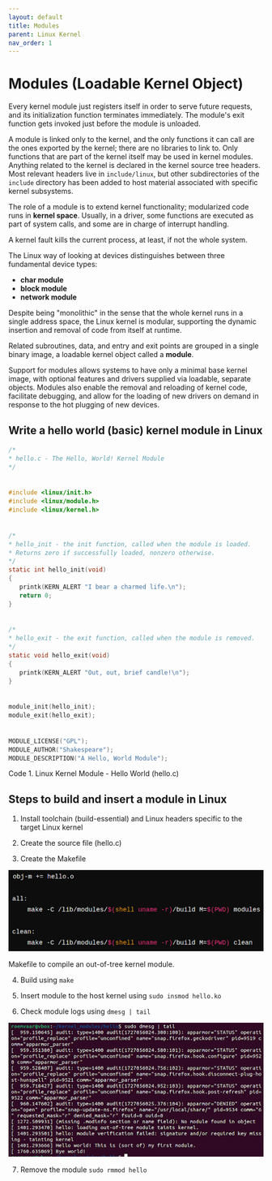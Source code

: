 ```yaml
---
layout: default
title: Modules
parent: Linux Kernel
nav_order: 1
---
```


# Modules (Loadable Kernel Object)

Every kernel module just registers itself in order to serve future requests, and its initialization function terminates immediately. The module's exit function gets invoked just before the module is unloaded.

A module is linked only to the kernel, and the only functions it can call are the ones exported by the kernel; there are no libraries to link to. Only functions that are part of the kernel itself may be used in kernel modules. Anything related to the kernel is declared in the kernel source tree headers. Most relevant headers live in `include/linux`, but other subdirectories of the `include` directory has been added to host material associated with specific kernel subsystems.

The role of a module is to extend kernel functionality; modularized code runs in **kernel space**. Usually, in a driver, some functions are executed as part of system calls, and some are in charge of interrupt handling.

A kernel fault kills the current process, at least, if not the whole system.

The Linux way of looking at devices distinguishes between three fundamental device types:

* **char module**
* **block module**
* **network module**

Despite being "monolithic" in the sense that the whole kernel runs in a single address space, the Linux kernel is modular, supporting the dynamic insertion and removal of code from itself at runtime.

Related subroutines, data, and entry and exit points are grouped in a single binary image, a loadable kernel object called a **module**.

Support for modules allows systems to have only a minimal base kernel image, with optional features and drivers supplied via loadable, separate objects. Modules also enable the removal and reloading of kernel code, facilitate debugging, and allow for the loading of new drivers on demand in response to the hot plugging of new devices.

## Write a hello world (basic) kernel module in Linux

```c
/*
* hello.c - The Hello, World! Kernel Module
*/


#include <linux/init.h>
#include <linux/module.h>
#include <linux/kernel.h>


/*
* hello_init - the init function, called when the module is loaded.
* Returns zero if successfully loaded, nonzero otherwise.
*/
static int hello_init(void)
{
   printk(KERN_ALERT "I bear a charmed life.\n");
   return 0;
}


/*
* hello_exit - the exit function, called when the module is removed.
*/
static void hello_exit(void)
{
   printk(KERN_ALERT "Out, out, brief candle!\n");
}


module_init(hello_init);
module_exit(hello_exit);


MODULE_LICENSE("GPL");
MODULE_AUTHOR("Shakespeare");
MODULE_DESCRIPTION("A Hello, World Module");
```

Code 1. Linux Kernel Module - Hello World (hello.c)

## Steps to build and insert a module in Linux

1. Install toolchain (build-essential) and Linux headers specific to the target Linux kernel

2. Create the source file (hello.c)

3. Create the Makefile

![makefile](../../assets/img/makefile.png)

Makefile to compile an out-of-tree kernel module.

4. Build using `make`

5. Insert module to the host kernel using `sudo insmod hello.ko`

6. Check module logs using `dmesg | tail`

![dmesg](../../assets/img/dmesg.png)

7. Remove the module `sudo rmmod hello`
